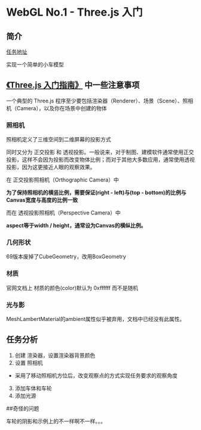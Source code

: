 # WebGL No.1 - Three.js 入门

## 简介

[任务地址](http://ife.baidu.com/course/detail/id/18)

实现一个简单的小车模型

## [《Three.js 入门指南》](http://www.ituring.com.cn/article/47975) 中一些注意事项

一个典型的 Three.js 程序至少要包括渲染器（Renderer）、场景（Scene）、照相机（Camera），以及你在场景中创建的物体

### 照相机

照相机定义了三维空间到二维屏幕的投影方式

同时又分为 正交投影 和 透视投影。一般说来，对于制图、建模软件通常使用正交投影，这样不会因为投影而改变物体比例；而对于其他大多数应用，通常使用透视投影，因为这更接近人眼的观察效果。

在 正交投影照相机（Orthographic Camera）中

**为了保持照相机的横竖比例，需要保证(right - left)与(top - bottom)的比例与Canvas宽度与高度的比例一致**

而在 透视投影照相机（Perspective Camera）中

**aspect等于width / height，通常设为Canvas的横纵比例。**

### 几何形状

69版本废掉了CubeGeometry，改用BoxGeometry

### 材质

官网文档上 材质的颜色(color)默认为 0xffffff 而不是随机

### 光与影

MeshLambertMaterial的ambient属性似乎被弃用，文档中已经没有此属性。

## 任务分析

1. 创建 渲染器，设置渲染器背景颜色
2. 设置 照相机
  - 采用了移动照相机方位后，改变观察点的方式实现任务要求的观察角度
3. 添加车体和车轮
4. 添加光源

##奇怪的问题

车轮的阴影和示例上的不一样啊不一样。。。
